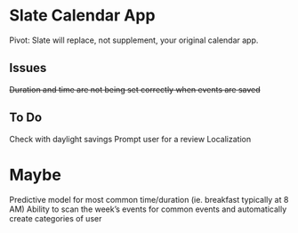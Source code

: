 # Slate Calendar App
Pivot: Slate will replace, not supplement, your original calendar app.

## Issues
~~Duration and time are not being set correctly when events are saved~~

## To Do
Check with daylight savings
Prompt user for a review
Localization

# Maybe
Predictive model for most common time/duration (ie. breakfast typically at 8 AM)
Ability to scan the week’s events for common events and automatically create categories of user

